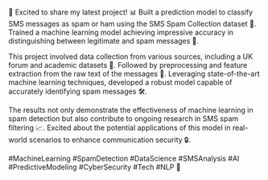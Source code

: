 🎉 Excited to share my latest project! 📊 Built a prediction model to classify SMS messages as spam or ham using the SMS Spam Collection dataset 📱. Trained a machine learning model achieving impressive accuracy in distinguishing between legitimate and spam messages 🤖.

This project involved data collection from various sources, including a UK forum and academic datasets 📝. Followed by preprocessing and feature extraction from the raw text of the messages 🧰. Leveraging state-of-the-art machine learning techniques, developed a robust model capable of accurately identifying spam messages 🛠️.

The results not only demonstrate the effectiveness of machine learning in spam detection but also contribute to ongoing research in SMS spam filtering 📈. Excited about the potential applications of this model in real-world scenarios to enhance communication security 🔒.

#MachineLearning #SpamDetection #DataScience #SMSAnalysis #AI #PredictiveModeling #CyberSecurity #Tech #NLP 🚀
